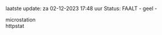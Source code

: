 laatste update: 
za 02-12-2023 17:48   uur 
Status: FAALT - geel - 
<div class="service Y">microstation</div><div class="service G">httpstat</div>